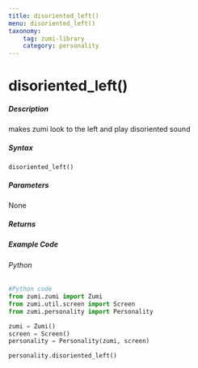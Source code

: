 ```yaml
---
title: disoriented_left()
menu: disoriented_left()
taxonomy:
    tag: zumi-library
    category: personality
---
```


# disoriented_left()

##### Description
makes zumi look to the left and play disoriented sound

##### Syntax
```disoriented_left()```<br />

##### Parameters
None

##### Returns

##### Example Code
###### Python
```python
#Python code
from zumi.zumi import Zumi
from zumi.util.screen import Screen
from zumi.personality import Personality

zumi = Zumi()
screen = Screen()
personality = Personality(zumi, screen)

personality.disoriented_left()
```